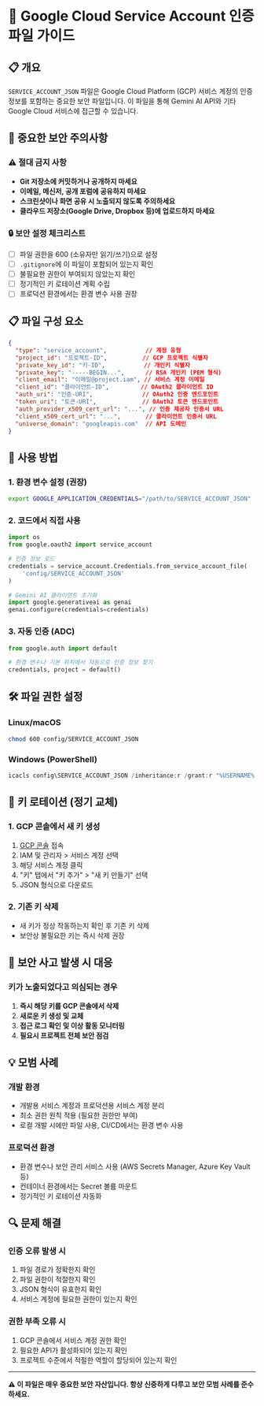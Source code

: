 # 🔐 Google Cloud Service Account 인증 파일 가이드

## 📋 개요

`SERVICE_ACCOUNT_JSON` 파일은 Google Cloud Platform (GCP) 서비스 계정의 인증 정보를 포함하는 중요한 보안 파일입니다. 이 파일을 통해 Gemini AI API와 기타 Google Cloud 서비스에 접근할 수 있습니다.

## 🚨 중요한 보안 주의사항

### ⚠️ 절대 금지 사항
- **Git 저장소에 커밋하거나 공개하지 마세요**
- **이메일, 메신저, 공개 포럼에 공유하지 마세요**
- **스크린샷이나 화면 공유 시 노출되지 않도록 주의하세요**
- **클라우드 저장소(Google Drive, Dropbox 등)에 업로드하지 마세요**

### 🔒 보안 설정 체크리스트
- [ ] 파일 권한을 600 (소유자만 읽기/쓰기)으로 설정
- [ ] `.gitignore`에 이 파일이 포함되어 있는지 확인
- [ ] 불필요한 권한이 부여되지 않았는지 확인
- [ ] 정기적인 키 로테이션 계획 수립
- [ ] 프로덕션 환경에서는 환경 변수 사용 권장

## 📋 파일 구성 요소

```json
{
  "type": "service_account",           // 계정 유형
  "project_id": "프로젝트-ID",          // GCP 프로젝트 식별자
  "private_key_id": "키-ID",           // 개인키 식별자
  "private_key": "-----BEGIN...",      // RSA 개인키 (PEM 형식)
  "client_email": "이메일@project.iam", // 서비스 계정 이메일
  "client_id": "클라이언트-ID",         // OAuth2 클라이언트 ID
  "auth_uri": "인증-URI",              // OAuth2 인증 엔드포인트
  "token_uri": "토큰-URI",             // OAuth2 토큰 엔드포인트
  "auth_provider_x509_cert_url": "...", // 인증 제공자 인증서 URL
  "client_x509_cert_url": "...",       // 클라이언트 인증서 URL
  "universe_domain": "googleapis.com"  // API 도메인
}
```

## 🔧 사용 방법

### 1. 환경 변수 설정 (권장)
```bash
export GOOGLE_APPLICATION_CREDENTIALS="/path/to/SERVICE_ACCOUNT_JSON"
```

### 2. 코드에서 직접 사용
```python
import os
from google.oauth2 import service_account

# 인증 정보 로드
credentials = service_account.Credentials.from_service_account_file(
    'config/SERVICE_ACCOUNT_JSON'
)

# Gemini AI 클라이언트 초기화
import google.generativeai as genai
genai.configure(credentials=credentials)
```

### 3. 자동 인증 (ADC)
```python
from google.auth import default

# 환경 변수나 기본 위치에서 자동으로 인증 정보 찾기
credentials, project = default()
```

## 🛠️ 파일 권한 설정

### Linux/macOS
```bash
chmod 600 config/SERVICE_ACCOUNT_JSON
```

### Windows (PowerShell)
```powershell
icacls config\SERVICE_ACCOUNT_JSON /inheritance:r /grant:r "%USERNAME%:F"
```

## 🔄 키 로테이션 (정기 교체)

### 1. GCP 콘솔에서 새 키 생성
1. [GCP 콘솔](https://console.cloud.google.com/) 접속
2. IAM 및 관리자 > 서비스 계정 선택
3. 해당 서비스 계정 클릭
4. "키" 탭에서 "키 추가" > "새 키 만들기" 선택
5. JSON 형식으로 다운로드

### 2. 기존 키 삭제
- 새 키가 정상 작동하는지 확인 후 기존 키 삭제
- 보안상 불필요한 키는 즉시 삭제 권장

## 🚨 보안 사고 발생 시 대응

### 키가 노출되었다고 의심되는 경우
1. **즉시 해당 키를 GCP 콘솔에서 삭제**
2. **새로운 키 생성 및 교체**
3. **접근 로그 확인 및 이상 활동 모니터링**
4. **필요시 프로젝트 전체 보안 점검**

## 💡 모범 사례

### 개발 환경
- 개발용 서비스 계정과 프로덕션용 서비스 계정 분리
- 최소 권한 원칙 적용 (필요한 권한만 부여)
- 로컬 개발 시에만 파일 사용, CI/CD에서는 환경 변수 사용

### 프로덕션 환경
- 환경 변수나 보안 관리 서비스 사용 (AWS Secrets Manager, Azure Key Vault 등)
- 컨테이너 환경에서는 Secret 볼륨 마운트
- 정기적인 키 로테이션 자동화

## 🔍 문제 해결

### 인증 오류 발생 시
1. 파일 경로가 정확한지 확인
2. 파일 권한이 적절한지 확인
3. JSON 형식이 유효한지 확인
4. 서비스 계정에 필요한 권한이 있는지 확인

### 권한 부족 오류 시
1. GCP 콘솔에서 서비스 계정 권한 확인
2. 필요한 API가 활성화되어 있는지 확인
3. 프로젝트 수준에서 적절한 역할이 할당되어 있는지 확인

---

**⚠️ 이 파일은 매우 중요한 보안 자산입니다. 항상 신중하게 다루고 보안 모범 사례를 준수하세요.** 